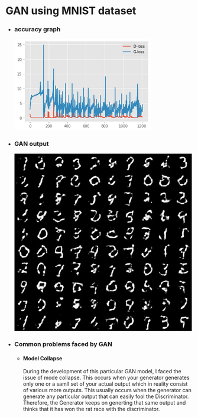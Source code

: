 # GAN using MNIST dataset
- ### accuracy graph
  <img src="./acc_graph.png">
- ### GAN output
  <img src="./output.jpg">
- ### Common problems faced by GAN
  - #### Model Collapse
      During the development of this particular GAN model, I faced the issue of mode collapse. This occurs when your generator generates only one or a           samll set of your actual output which in reality consist of various more outputs. This usually occurs when the generator can generate any particular       output  that can easily fool the Discriminator. Therefore, the Generator keeps on generting that same output and thinks that it has won the rat race       with the       discriminator.
